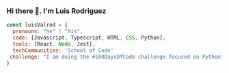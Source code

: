 ### Hi there 👋. I'm Luis Rodriguez
```javascript
const luisValrod = {
  pronouns: "he" | "his",
  code: [Javascript, Typescript, HTML, CSS, Python],
  tools: [React, Node, Jest],
  techCommunities: 'School of Code'
 challenge: "I am doing the #100DaysOfCode challenge focused on Python"
}
```
<!--![Luis Rodriguez](https://farm3.static.flickr.com/2515/3911058195_c806128b89_m.jpg)
I am an enthusiastic and ambitious individual who thrives on learning and embracing new challenges. Over my thirteen-year tenure as a teacher, I honed valuable skills such as meticulous attention to detail, the ability to dissect complex problems, effective communication, and creative problem-solving. These skills have proven invaluable in my transition to a full-stack developer, a field where I discovered a spark that reignited my passion and motivation for continuous learning and skill enhancement.*!-->
<!--
**LuisValrod/LuisValrod** is a ✨ _special_ ✨ repository because its `README.md` (this file) appears on your GitHub profile.

Here are some ideas to get you started:

- 🔭 I’m currently working on ...
- 🌱 I’m currently learning ...
- 👯 I’m looking to collaborate on ...
- 🤔 I’m looking for help with ...
- 💬 Ask me about ...
- 📫 How to reach me: ...
- 😄 Pronouns: ...
- ⚡ Fun fact: ...
-->
